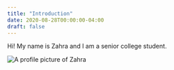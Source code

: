 ```yaml
---
title: "Introduction"
date: 2020-08-28T00:00:00-04:00
draft: false
---
```

Hi! My name is Zahra and I am a senior college student. 

![A profile picture of Zahra](https://inspiring-kilby-bb1bde.netlify.app/me.jpg)
